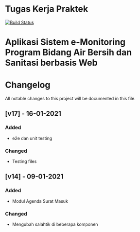 # Tugas Kerja Praktek
[![Build Status](https://travis-ci.com/ilhamtaufiq/bid-abs.svg?branch=main)](https://travis-ci.com/ilhamtaufiq/bid-abs) 

# Aplikasi Sistem e-Monitoring Program Bidang Air Bersih dan Sanitasi berbasis Web


# Changelog

All notable changes to this project will be documented in this file.

## [v17] - 16-01-2021

### Added
- e2e dan unit testing

### Changed
- Testing files



## [v14] - 09-01-2021

### Added
- Modul Agenda Surat Masuk

### Changed
- Mengubah salahtik di beberapa komponen

